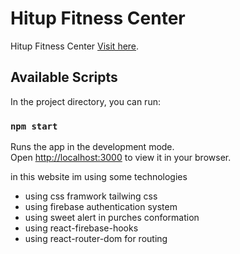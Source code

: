 # Hitup Fitness Center

Hitup Fitness Center [Visit here](https://fitness-center-5e41f.web.app/).

## Available Scripts

In the project directory, you can run:

### `npm start`

Runs the app in the development mode.\
Open [http://localhost:3000](http://localhost:3000) to view it in your browser.

in this website im using some technologies
* using css framwork tailwing css
* using firebase authentication system
* using sweet alert in purches conformation
* using react-firebase-hooks
* using react-router-dom for routing


